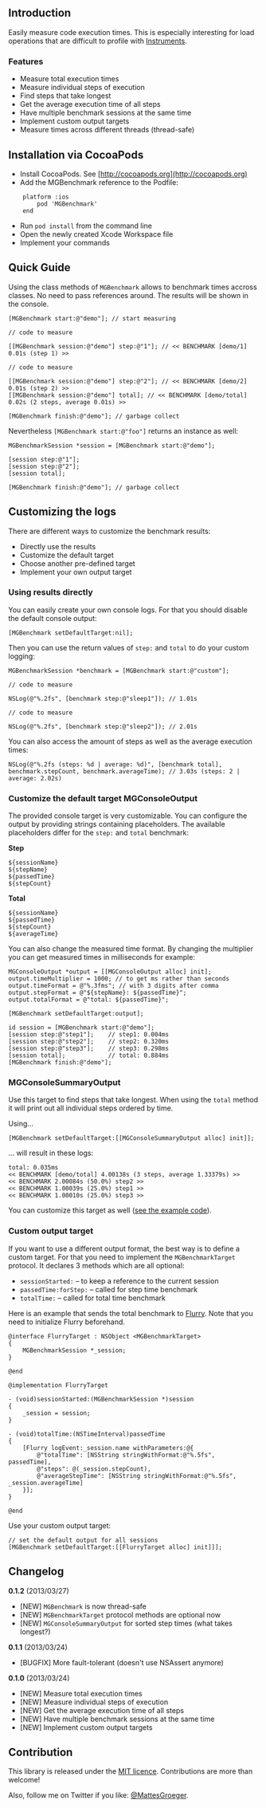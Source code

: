 ## Introduction

Easily measure code execution times. This is especially interesting for load operations that are difficult to profile with [Instruments](http://developer.apple.com/library/mac/#documentation/DeveloperTools/Conceptual/InstrumentsUserGuide/Introduction/Introduction.html).

### Features

* Measure total execution times
* Measure individual steps of execution
* Find steps that take longest
* Get the average execution time of all steps
* Have multiple benchmark sessions at the same time
* Implement custom output targets
* Measure times across different threads (thread-safe)

## Installation via CocoaPods

- Install CocoaPods. See [http://cocoapods.org](http://cocoapods.org)
- Add the MGBenchmark reference to the Podfile:
```
    platform :ios
    	pod 'MGBenchmark'
    end
```

- Run `pod install` from the command line
- Open the newly created Xcode Workspace file
- Implement your commands

## Quick Guide

Using the class methods of `MGBenchmark` allows to benchmark times accross classes. No need to pass references around. The results will be shown in the console.

```obj-c
[MGBenchmark start:@"demo"]; // start measuring

// code to measure

[[MGBenchmark session:@"demo"] step:@"1"]; // << BENCHMARK [demo/1] 0.01s (step 1) >>

// code to measure

[[MGBenchmark session:@"demo"] step:@"2"]; // << BENCHMARK [demo/2] 0.01s (step 2) >>
[[MGBenchmark session:@"demo"] total]; // << BENCHMARK [demo/total] 0.02s (2 steps, average 0.01s) >>

[MGBenchmark finish:@"demo"]; // garbage collect
```

Nevertheless `[MGBenchmark start:@"foo"]` returns an instance as well:

```obj-c
MGBenchmarkSession *session = [MGBenchmark start:@"demo"];

[session step:@"1"];
[session step:@"2"];
[session total];

[MGBenchmark finish:@"demo"]; // garbage collect
```

## Customizing the logs

There are different ways to customize the benchmark results:
* Directly use the results
* Customize the default target
* Choose another pre-defined target
* Implement your own output target

### Using results directly

You can easily create your own console logs. For that you should disable the default console output:

```obj-c
[MGBenchmark setDefaultTarget:nil];
```

Then you can use the return values of `step:` and `total` to do your custom logging:

```obj-c
MGBenchmarkSession *benchmark = [MGBenchmark start:@"custom"];

// code to measure

NSLog(@"%.2fs", [benchmark step:@"sleep1"]); // 1.01s

// code to measure

NSLog(@"%.2fs", [benchmark step:@"sleep2"]); // 2.01s
```

You can also access the amount of steps as well as the average execution times:

```obj-c
NSLog(@"%.2fs (steps: %d | average: %d)", [benchmark total], benchmark.stepCount, benchmark.averageTime); // 3.03s (steps: 2 | average: 2.02s)
```

### Customize the default target MGConsoleOutput

The provided console target is very customizable. You can configure the output by providing strings containing placeholders. The available placeholders differ for the `step:` and `total` benchmark:

**Step**
```
${sessionName}
${stepName}
${passedTime}
${stepCount}
```

**Total**
```
${sessionName}
${passedTime}
${stepCount}
${averageTime}
```

You can also change the measured time format. By changing the multiplier you can get measured times in milliseconds for example:

```obj-c
MGConsoleOutput *output = [[MGConsoleOutput alloc] init];
output.timeMultiplier = 1000; // to get ms rather than seconds
output.timeFormat = @"%.3fms"; // with 3 digits after comma
output.stepFormat = @"${stepName}: ${passedTime}";
output.totalFormat = @"total: ${passedTime}";

[MGBenchmark setDefaultTarget:output];

id session = [MGBenchmark start:@"demo"];
[session step:@"step1"]; 	// step1: 0.004ms
[session step:@"step2"]; 	// step2: 0.320ms
[session step:@"step3"]; 	// step3: 0.298ms
[session total]; 			// total: 0.884ms
[MGBenchmark finish:@"demo"];
```

### MGConsoleSummaryOutput

Use this target to find steps that take longest. When using the `total` method it will print out all individual steps ordered by time.

Using...

```obj-c
[MGBenchmark setDefaultTarget:[[MGConsoleSummaryOutput alloc] init]];
```

... will result in these logs:

```
total: 0.035ms       
<< BENCHMARK [demo/total] 4.00138s (3 steps, average 1.33379s) >>
<< BENCHMARK 2.00084s (50.0%) step2 >>                           
<< BENCHMARK 1.00039s (25.0%) step1 >>                           
<< BENCHMARK 1.00010s (25.0%) step3 >>
```

You can customize this target as well ([see the example code](https://github.com/MattesGroeger/MGBenchmark/blob/master/MGBenchmarkExample/ViewController.m)).

### Custom output target

If you want to use a different output format, the best way is to define a custom target. For that you need to implement the `MGBenchmarkTarget` protocol. It declares 3 methods which are all optional:

* `sessionStarted:` – to keep a reference to the current session
* `passedTime:forStep:` – called for step time benchmark
* `totalTime:` – called for total time benchmark

Here is an example that sends the total benchmark to [Flurry](http://www.flurry.com/flurry-analytics.html). Note that you need to initialize Flurry beforehand.

```obj-c
@interface FlurryTarget : NSObject <MGBenchmarkTarget>
{
    MGBenchmarkSession *_session;
}

@end
```

```obj-c
@implementation FlurryTarget

- (void)sessionStarted:(MGBenchmarkSession *)session
{
	_session = session;
}

- (void)totalTime:(NSTimeInterval)passedTime
{
	[Flurry logEvent:_session.name withParameters:@{
		@"totalTime": [NSString stringWithFormat:@"%.5fs", passedTime],
		@"steps": @(_session.stepCount),
		@"averageStepTime": [NSString stringWithFormat:@"%.5fs", _session.averageTime]
	}];
}

@end
```

Use your custom output target:

```obj-c
// set the default output for all sessions
[MGBenchmark setDefaultTarget:[[FlurryTarget alloc] init]]];
```

## Changelog

**0.1.2** (2013/03/27)

* [NEW] `MGBenchmark` is now thread-safe
* [NEW] `MGBenchmarkTarget` protocol methods are optional now
* [NEW] `MGConsoleSummaryOutput` for sorted step times (what takes longest?)

**0.1.1** (2013/03/24)

* [BUGFIX] More fault-tolerant (doesn't use NSAssert anymore)

**0.1.0** (2013/03/24)

* [NEW] Measure total execution times
* [NEW] Measure individual steps of execution
* [NEW] Get the average execution time of all steps
* [NEW] Have multiple benchmark sessions at the same time
* [NEW] Implement custom output targets

## Contribution

This library is released under the [MIT licence](http://opensource.org/licenses/MIT). Contributions are more than welcome!

Also, follow me on Twitter if you like: [@MattesGroeger](https://twitter.com/MattesGroeger).
